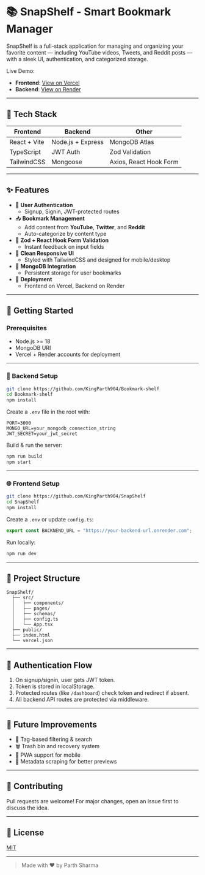 # 📚 SnapShelf - Smart Bookmark Manager

SnapShelf is a full-stack application for managing and organizing your favorite content — including YouTube videos, Tweets, and Reddit posts — with a sleek UI, authentication, and categorized storage.

Live Demo:
- **Frontend**: [View on Vercel](https://your-vercel-url.vercel.app)
- **Backend**: [View on Render](https://your-backend-url.onrender.com)

---

## 🔧 Tech Stack

| Frontend     | Backend     | Other           |
|--------------|-------------|------------------|
| React + Vite | Node.js + Express | MongoDB Atlas |
| TypeScript   | JWT Auth    | Zod Validation |
| TailwindCSS  | Mongoose    | Axios, React Hook Form |

---

## ✨ Features

- 🔐 **User Authentication**
  - Signup, Signin, JWT-protected routes
- 📥 **Bookmark Management**
  - Add content from **YouTube**, **Twitter**, and **Reddit**
  - Auto-categorize by content type
- 🧠 **Zod + React Hook Form Validation**
  - Instant feedback on input fields
- 🎨 **Clean Responsive UI**
  - Styled with TailwindCSS and designed for mobile/desktop
- 💾 **MongoDB Integration**
  - Persistent storage for user bookmarks
- 🔁 **Deployment**
  - Frontend on Vercel, Backend on Render

---

## 🚀 Getting Started

### Prerequisites

- Node.js >= 18
- MongoDB URI
- Vercel + Render accounts for deployment

---

### 🔧 Backend Setup

```bash
git clone https://github.com/KingParth904/Bookmark-shelf
cd Bookmark-shelf
npm install
```

Create a `.env` file in the root with:

```env
PORT=3000
MONGO_URL=your_mongodb_connection_string
JWT_SECRET=your_jwt_secret
```

Build & run the server:

```bash
npm run build
npm start
```

---

### 🌐 Frontend Setup

```bash
git clone https://github.com/KingParth904/SnapShelf
cd SnapShelf
npm install
```

Create a `.env` or update `config.ts`:

```ts
export const BACKNEND_URL = "https://your-backend-url.onrender.com";
```

Run locally:

```bash
npm run dev
```

---

## 📁 Project Structure

```
SnapShelf/
  ├── src/
  │   ├── components/
  │   ├── pages/
  │   ├── schemas/
  │   ├── config.ts
  │   └── App.tsx
  ├── public/
  ├── index.html
  └── vercel.json
```

---

## 🔐 Authentication Flow

1. On signup/signin, user gets JWT token.
2. Token is stored in localStorage.
3. Protected routes (like `/dashboard`) check token and redirect if absent.
4. All backend API routes are protected via middleware.

---

## 🧪 Future Improvements

- 🌈 Tag-based filtering & search
- 🗑️ Trash bin and recovery system
- 📱 PWA support for mobile
- 🔗 Metadata scraping for better previews

---

## 🤝 Contributing

Pull requests are welcome! For major changes, open an issue first to discuss the idea.

---

## 📄 License

[MIT](LICENSE)

---

> Made with ❤️ by Parth Sharma